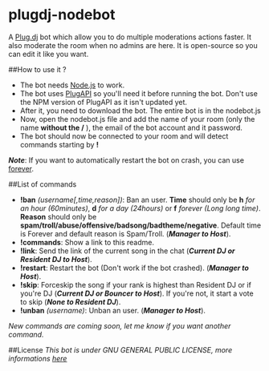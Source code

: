 plugdj-nodebot
==============

A [Plug.dj](https://plug.dj/) bot which allow you to do multiple moderations actions faster. It also moderate the room when no admins are here. It is open-source so you can edit it like you want.

##How to use it ?
* The bot needs [Node.js](http://nodejs.org/) to work.
* The bot uses [PlugAPI](https://github.com/plugCubed/plugAPI) so you'll need it before running the bot. Don't use the NPM version of PlugAPI as it isn't updated yet.
* After it, you need to download the bot. The entire bot is in the nodebot.js
* Now, open the nodebot.js file and add the name of your room (only the name __without the /__ ), the email of the bot account and it password.
* The bot should now be connected to your room and will detect commands starting by __!__

___Note___: If you want to automatically restart the bot on crash, you can use [forever](https://github.com/indexzero/forever).

##List of commands
* __!ban__ _(username[,time,reason])_: Ban an user. __Time__ should only be __h__ _for an hour (60minutes)_, __d__ _for a day (24hours)_ or __f__ _forever (Long long time)_. __Reason__ should only be __spam/troll/abuse/offensive/badsong/badtheme/negative__. Default time is Forever and default reason is Spam/Troll. (___Manager to Host___).
* __!commands__: Show a link to this readme.
* __!link__: Send the link of the current song in the chat (___Current DJ or Resident DJ to Host___).
* __!restart__: Restart the bot (Don't work if the bot crashed). (___Manager to Host___).
* __!skip__: Forceskip the song if your rank is highest than Resident DJ or if you're DJ (___Current DJ or Bouncer to Host___). If you're not, it start a vote to skip (___None to Resident DJ___).
* __!unban__ _(username)_: Unban an user. (___Manager to Host___).

_New commands are coming soon, let me know if you want another command._

##License
_This bot is under GNU GENERAL PUBLIC LICENSE, more informations [here](https://github.com/Moutard3/plugdj-nodebot/blob/master/LICENSE)_
